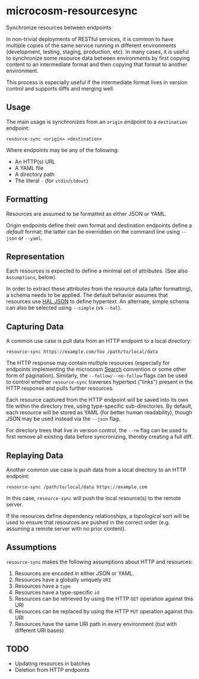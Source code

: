 # microcosm-resourcesync

Synchronize resources between endpoints

In non-trivial deployments of RESTful services, it is common to have multiple copies of the same service
running in different environments (development, testing, staging, production, etc). In many cases, it is
useful to synchronize some resource data between environments by first copying content to an intermediate
format and then copying that format to another environment.

This process is especially useful if the intermediate format lives in version control and supports diffs
and merging well.


## Usage

The main usage is synchronizes from an `origin` endpoint to a `destination` endpoint:

    resource-sync <origin> <destination>

Where endpoints may be any of the following:

 -  An HTTP(s) URL
 -  A YAML file
 -  A directory path
 -  The literal `-` (for `stdin`/`stdout`)


## Formatting

Resources are assumed to be formatted as either JSON or YAML.

Origin endpoints define their own format and destination endpoints define a *default* format; the latter can be
overridden on the command line using `--json` or `--yaml`.


## Representation

Each resources is expected to define a minimal set of attributes. (See also `Assumptions`, below).

In order to extract these attributes from the resource data (after formatting), a schema needs to be applied. The
default behavior assumes that resources use [HAL JSON](http://stateless.co/hal_specification.html) to define
hypertext. An alternate, simple schema can also be selected using `--simple` (vs `--hal`).


## Capturing Data

A common use case is pull data from an HTTP endpoint to a local directory:

    resource-sync https://example.com/foo /path/to/local/data

The HTTP response may contain multiple resources (especially for endpoints implementing the microcosm
[Search](https://github.com/globality-corp/microcosm-flask/blob/develop/microcosm_flask/operations.py#L33)
convention or some other form of pagination). Similarly, the `--follow/--no-follow` flags can be used to
control whether `resource-sync` traverses hypertext ("links") present in the HTTP response and pulls
further resources.

Each resource captured from the HTTP endpoint will be saved into its own file within the directory tree,
using type-specific sub-directories. By default, each resource will be stored as YAML (for better human
readability), though JSON may be used instead via the `--json` flag.

For directory trees that live in version control, the `--rm` flag can be used to first remove all existing
data before syncronizing, thereby creating a full diff.


## Replaying Data

Another common use case is push data from a local directory to an HTTP endpoint:

    resource-sync /path/to/local/data https://example.com

In this case, `resource-sync` will push the local resource(s) to the remote server.

If the resources define dependency relationships, a *topological* sort will be used to ensure that resources
are pushed in the correct order (e.g. assuming a remote server with no prior content).


## Assumptions

`resource-sync` makes the following assumptions about HTTP and resources:

 1. Resources are encoded in either JSON or YAML.
 2. Resources have a globally uniquely `URI`
 3. Resources have a `type`
 4. Resources have a type-specific `id`
 5. Resources can be retrieved by using the HTTP `GET` operation against this URI
 6. Resources can be replaced by using the HTTP `PUT` operation against this URI
 7. Resources have the same URI path in every environment (but with different URI bases)


## TODO

 -  Updating resources in batches
 -  Deletion from HTTP endpoints
